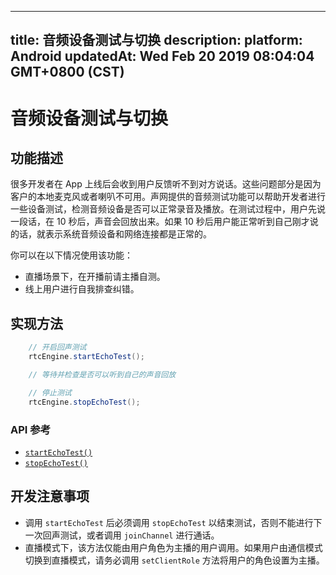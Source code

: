 
---
title: 音频设备测试与切换
description: 
platform: Android
updatedAt: Wed Feb 20 2019 08:04:04 GMT+0800 (CST)
---
# 音频设备测试与切换
## 功能描述

很多开发者在 App 上线后会收到用户反馈听不到对方说话。这些问题部分是因为客户的本地麦克风或者喇叭不可用。声网提供的音频测试功能可以帮助开发者进行一些设备测试，检测音频设备是否可以正常录音及播放。在测试过程中，用户先说一段话，在 10 秒后，声音会回放出来。如果 10 秒后用户能正常听到自己刚才说的话，就表示系统音频设备和网络连接都是正常的。

你可以在以下情况使用该功能：
* 直播场景下，在开播前请主播自测。
* 线上用户进行自我排查纠错。

## 实现方法

```Java
	// 开启回声测试
	rtcEngine.startEchoTest();

	// 等待并检查是否可以听到自己的声音回放

	// 停止测试
	rtcEngine.stopEchoTest();
```

### API 参考

- [`startEchoTest()`](https://docs.agora.io/cn/Audio%20Broadcast/API%20Reference/java/classio_1_1agora_1_1rtc_1_1_rtc_engine.html#ac93b84c9ebbb32f5ee304732804ec1b9)
- [`stopEchoTest()`](https://docs.agora.io/cn/Audio%20Broadcast/API%20Reference/java/classio_1_1agora_1_1rtc_1_1_rtc_engine.html#a01b8067275003c011f6d81bb41ee0fe1)

## 开发注意事项

- 调用 `startEchoTest` 后必须调用 `stopEchoTest` 以结束测试，否则不能进行下一次回声测试，或者调用 `joinChannel` 进行通话。
- 直播模式下，该方法仅能由用户角色为主播的用户调用。如果用户由通信模式切换到直播模式，请务必调用 `setClientRole` 方法将用户的角色设置为主播。
